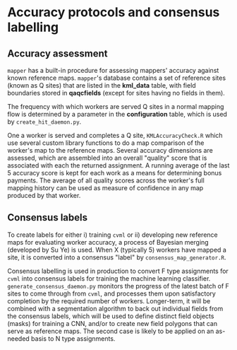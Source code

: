 # Accuracy protocols and consensus labelling

## Accuracy assessment

`mapper` has a built-in procedure for assessing mappers' accuracy against known reference maps. `mapper`'s database contains a set of reference sites (known as Q sites) that are listed in the __kml_data__ table, with field boundaries stored in __qaqcfields__ (except for sites having no fields in them). 

The frequency with which workers are served Q sites in a normal mapping flow is determined by a parameter in the __configuration__ table, which is used by `create_hit_daemon.py`.  

One a worker is served and completes a Q site, `KMLAccuracyCheck.R` which use several custom library functions to do a map comparison of the worker's map to the reference maps. Several accuracy dimensions are assessed, which are assembled into an overall "quality" score that is associated with each the returned assignment. A running average of the last 5 accuracy score is kept for each work as a means for determining bonus payments. The average of all quality scores across the worker's full mapping history can be used as measure of confidence in any map produced by that worker. 

## Consensus labels

To create labels for either i) training `cvml` or ii) developing new reference maps for evaluating worker accuracy, a process of Bayesian merging (developed by Su Ye) is used. When X (typically 5) workers have mapped a site, it is converted into a consensus "label" by `consensus_map_generator.R`. 

Consensus labelling is used in production to convert F type assignments for `cvml` into consensus labels for training the machine learning classifier. `generate_consensus_daemon.py` monitors the progress of the latest batch of F sites to come through from `cvml`, and processes them upon satisfactory completion by the required number of workers. Longer-term, it will be combined with a segmentation algorithm to back out individual fields from the consensus labels, which will be used to define distinct field objects (masks) for training a CNN, and/or to create new field polygons that can serve as reference maps.  The second case is likely to be applied on an as-needed basis to N type assignments. 